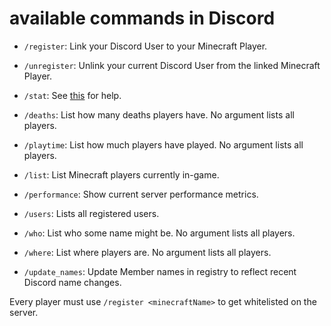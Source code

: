 # available commands in Discord
- `/register`: Link your Discord User to your Minecraft Player.
- `/unregister`: Unlink your current Discord User from the linked Minecraft Player.

- `/stat`: See [this](./queryable_stats.md) for help.
- `/deaths`: List how many deaths players have. No argument lists all players.
- `/playtime`: List how much players have played. No argument lists all players.

- `/list`: List Minecraft players currently in-game.
- `/performance`: Show current server performance metrics.

- `/users`: Lists all registered users.
- `/who`: List who some name might be. No argument lists all players.
- `/where`: List where players are. No argument lists all players.

- `/update_names`: Update Member names in registry to reflect recent Discord name changes.

Every player must use `/register <minecraftName>` to get whitelisted on the server.
